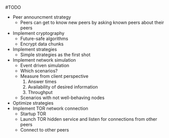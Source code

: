 #TODO
* Peer announcment strategy
	* Peers can get to know new peers by asking known peers about their peers
* Implement cryptography
	* Future-safe algorithms
	* Encrypt data chunks
* Implement strategies
	* Simple strategies as the first shot
* Implement network simulation
	* Event driven simulation
	* Which scenarios?
	* Measure from client perspective
		1. Answer times
		2. Availability of desired information
		3. Throughput
	* Scenarios with not well-behaving nodes
* Optimize strategies
* Implement TOR network connection
	* Startup TOR
	* Launch TOR hidden service and listen for connections from other peers
	* Connect to other peers